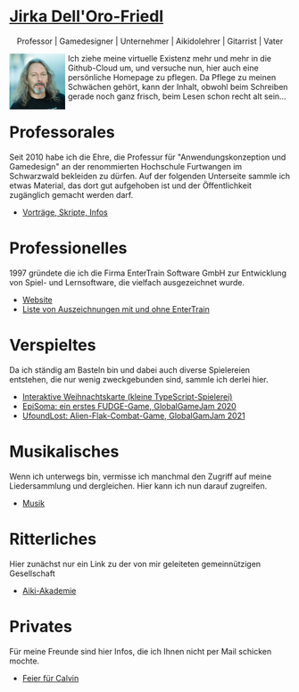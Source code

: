 # [Jirka Dell'Oro-Friedl](https://JirkaDellOro.github.io)
<p align="center">Professor | Gamedesigner | Unternehmer | Aikidolehrer | Gitarrist | Vater</p>

<a href="JirkaSmall.jpg" target="_blank"><img src="JirkaSmall.jpg" width="100" style="float:left; display=inline; margin-right: 5px"/></a> Ich ziehe meine virtuelle Existenz mehr und mehr in die Github-Cloud um, und versuche nun, hier auch eine persönliche Homepage zu pflegen. Da Pflege zu meinen Schwächen gehört, kann der Inhalt, obwohl beim Schreiben gerade noch ganz frisch, beim Lesen schon recht alt sein...

# Professorales
Seit 2010 habe ich die Ehre, die Professur für "Anwendungskonzeption und Gamedesign" an der renommierten Hochschule Furtwangen im Schwarzwald bekleiden zu dürfen. Auf der folgenden Unterseite sammle ich etwas Material, das dort gut aufgehoben ist und der Öffentlichkeit zugänglich gemacht werden darf.
- [Vorträge, Skripte, Infos](Prof)  

# Professionelles
1997 gründete die ich die Firma EnterTrain Software GmbH zur Entwicklung von Spiel- und Lernsoftware, die vielfach ausgezeichnet wurde.
- [Website](https://www.entertrain.com)
- [Liste von Auszeichnungen mit und ohne EnterTrain](EnterTrain/Awards)

# Verspieltes
Da ich ständig am Basteln bin und dabei auch diverse Spielereien entstehen, die nur wenig zweckgebunden sind, sammle ich derlei hier.
- [Interaktive Weihnachtskarte (kleine TypeScript-Spielerei)](Gamedesign/LetItSnow/start.html)
- [EpiSoma: ein erstes FUDGE-Game, GlobalGameJam 2020](https://jirkadelloro.github.io/Episoma/)
- [UfoundLost: Alien-Flak-Combat-Game, GlobalGamJam 2021](https://jirkadelloro.github.io/UfoundLost/)

# Musikalisches
Wenn ich unterwegs bin, vermisse ich manchmal den Zugriff auf meine Liedersammlung und dergleichen. Hier kann ich nun darauf zugreifen.
- [Musik](Musik)

# Ritterliches
Hier zunächst nur ein Link zu der von mir geleiteten gemeinnützigen Gesellschaft
- [Aiki-Akademie](http://www.aiki-akademie.org)

# Privates
Für meine Freunde sind hier Infos, die ich Ihnen nicht per Mail schicken mochte.
- [Feier für Calvin](Privat/Calvin/Feier18)

